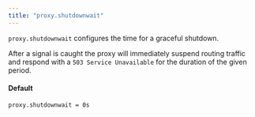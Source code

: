 ```yaml
---
title: "proxy.shutdownwait"
---
```


`proxy.shutdownwait` configures the time for a graceful shutdown.

After a signal is caught the proxy will immediately suspend
routing traffic and respond with a `503 Service Unavailable`
for the duration of the given period.

#### Default

    proxy.shutdownwait = 0s
